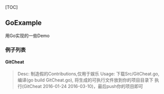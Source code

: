 [TOC]
## GoExample
用Go实现的一些Demo

### 例子列表

#### GitCheat
> Desc: 制造假的Contributions,仅用于娱乐
> Usage: 下载Src/GitCheat.go, 编译(go build GitCheat.go), 将生成的可执行文件放到你的项目目录下
> 执行(GitCheat 2016-01-24 2016-03-10)，最后push你的项目即可

